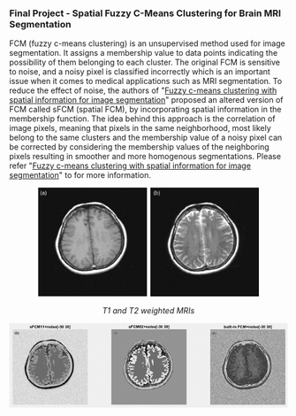 ### Final Project - Spatial Fuzzy C-Means Clustering for Brain MRI Segmentation
FCM (fuzzy c-means clustering) is an unsupervised method used for image segmentation. It assigns a membership value to data points indicating the possibility of them belonging to each cluster. The original FCM is sensitive to noise, and a noisy pixel is classified incorrectly which is an important issue when it comes to medical applications such as MRI segmentation. To reduce the effect of noise, the authors of "[Fuzzy c-means clustering with spatial information for image segmentation](https://www-sciencedirect-com.lib-ezproxy.concordia.ca/science/article/pii/S0895611105000923)" proposed an altered version of FCM called sFCM (spatial FCM), by incorporating spatial information in the membership function. The idea behind this approach is the correlation of image pixels, meaning that pixels in the same neighborhood, most likely belong to the same clusters and the membership value of a noisy pixel can be corrected by considering the membership values of the neighboring pixels resulting in smoother and more homogenous segmentations.
Please refer "[Fuzzy c-means clustering with spatial information for image segmentation](https://www-sciencedirect-com.lib-ezproxy.concordia.ca/science/article/pii/S0895611105000923)"
to for more information.

<div align="center" style="width:image width px;">
  <img  src="https://github.com/ghazalehtrb/Digital-Image-Processing-Course/blob/e1769bec473351b5910fc66225eabf2fe9515970/Spatial%20Fuzzy%20C-mean%20Clustering/Capture.PNG?raw=true" width=400 alt="T1 and T2 weighted MRIs">
</div>
<p align="center">
<em>T1 and T2 weighted MRIs</em>
</p>

<div align="center" style="width:image width px;" >
  <img  src="https://github.com/ghazalehtrb/Digital-Image-Processing-Course/blob/79acf0e3516b24d5da7707d433b9d87a9e2842b5/Spatial%20Fuzzy%20C-mean%20Clustering/Picture2.png?raw=true" width=600 alt="sFCM on noisy MRIs vs MATLABs built-in FCM">
</div>




